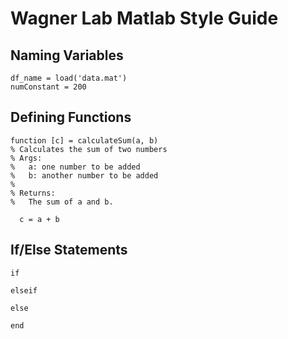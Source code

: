 Wagner Lab Matlab Style Guide
=======================
 
Naming Variables
--------------
 
```
df_name = load('data.mat')
numConstant = 200
```
 
Defining Functions
------------------
```
function [c] = calculateSum(a, b)
% Calculates the sum of two numbers
% Args:
%   a: one number to be added
%   b: another number to be added
%
% Returns: 
%   The sum of a and b.
  
  c = a + b

```
 
If/Else Statements
---------------------
```
if 

elseif

else

end
```